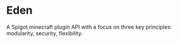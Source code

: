 # Eden
 A Spigot minecraft plugin API with a focus on three key principles: modularity, security, flexibility.
